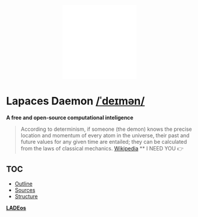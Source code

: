 <p align="center"><img src="./design/logo1-white.svg" width="200px"/></p>

# Lapaces Daemon [/ˈdeɪmən/](http://ipa-reader.xyz/?text=%20%2F%CB%88de%C9%AAm%C9%99n%2F)
**A free and open-source computational inteligence**
> According to determinism, if someone (the demon) knows the precise location and momentum of every atom in the universe, their past and future values for any given time are entailed; they can be calculated from the laws of classical mechanics. [Wikipedia](https://en.m.wikipedia.org/wiki/Laplace%27s_demon)
** I NEED YOU 👉





## TOC
- [Outline](./org-files/outline_/outline.org)
- [Sources](./org-files/sources_/sources.org)
- [Structure](./org-files/sources_/structure.txt)

**[LADEos](https://github.com/danalves24com/LADEos)**



